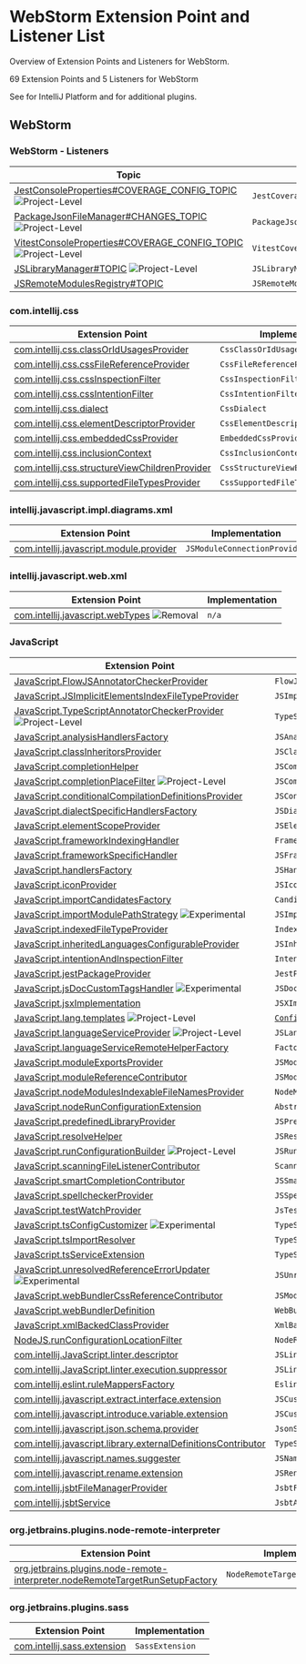 <!-- Copyright 2000-2023 JetBrains s.r.o. and contributors. Use of this source code is governed by the Apache 2.0 license. -->

# WebStorm Extension Point and Listener List

<link-summary>Overview of Extension Points and Listeners for WebStorm.</link-summary>

69 Extension Points and 5 Listeners for WebStorm

See [](extension_point_list.md) for IntelliJ Platform and [](oss_plugins_extension_point_list.md) for additional plugins.

<include from="snippets.md" element-id="ep_list_legend"/>

## WebStorm

### WebStorm - Listeners

| Topic | Listener |
|-------|----------|
| [JestConsoleProperties#COVERAGE_CONFIG_TOPIC](https://jb.gg/ipe/listeners?topics=com.intellij.javascript.jest.JestCoverageConfigListener)  ![Project-Level][project-level] | `JestCoverageConfigListener` |
| [PackageJsonFileManager#CHANGES_TOPIC](https://jb.gg/ipe/listeners?topics=com.intellij.javascript.nodejs.packageJson.PackageJsonFileManager.PackageJsonChangesListener)  ![Project-Level][project-level] | `PackageJsonChangesListener` |
| [VitestConsoleProperties#COVERAGE_CONFIG_TOPIC](https://jb.gg/ipe/listeners?topics=com.intellij.javascript.testing.vitest.coverage.VitestCoverageConfigListener)  ![Project-Level][project-level] | `VitestCoverageConfigListener` |
| [JSLibraryManager#TOPIC](https://jb.gg/ipe/listeners?topics=com.intellij.lang.javascript.library.JSLibraryManager.JSLibraryManagerChangeListener)  ![Project-Level][project-level] | `JSLibraryManagerChangeListener` |
| [JSRemoteModulesRegistry#TOPIC](https://jb.gg/ipe/listeners?topics=com.intellij.lang.javascript.modules.remote.JSRemoteModulesChangeListener)  | `JSRemoteModulesChangeListener` |

### com.intellij.css

| Extension Point | Implementation |
|-----------------|----------------|
| [com.intellij.css.classOrIdUsagesProvider](https://jb.gg/ipe?extensions=com.intellij.css.classOrIdUsagesProvider) | `CssClassOrIdUsagesProvider` |
| [com.intellij.css.cssFileReferenceProvider](https://jb.gg/ipe?extensions=com.intellij.css.cssFileReferenceProvider) | `CssFileReferenceProvider` |
| [com.intellij.css.cssInspectionFilter](https://jb.gg/ipe?extensions=com.intellij.css.cssInspectionFilter) | `CssInspectionFilter` |
| [com.intellij.css.cssIntentionFilter](https://jb.gg/ipe?extensions=com.intellij.css.cssIntentionFilter) | `CssIntentionFilter` |
| [com.intellij.css.dialect](https://jb.gg/ipe?extensions=com.intellij.css.dialect) | `CssDialect` |
| [com.intellij.css.elementDescriptorProvider](https://jb.gg/ipe?extensions=com.intellij.css.elementDescriptorProvider) | `CssElementDescriptorProvider` |
| [com.intellij.css.embeddedCssProvider](https://jb.gg/ipe?extensions=com.intellij.css.embeddedCssProvider) | `EmbeddedCssProvider` |
| [com.intellij.css.inclusionContext](https://jb.gg/ipe?extensions=com.intellij.css.inclusionContext) | `CssInclusionContext` |
| [com.intellij.css.structureViewChildrenProvider](https://jb.gg/ipe?extensions=com.intellij.css.structureViewChildrenProvider) | `CssStructureViewElementsProvider` |
| [com.intellij.css.supportedFileTypesProvider](https://jb.gg/ipe?extensions=com.intellij.css.supportedFileTypesProvider) | `CssSupportedFileTypesProvider` |

### intellij.javascript.impl.diagrams.xml

| Extension Point | Implementation |
|-----------------|----------------|
| [com.intellij.javascript.module.provider](https://jb.gg/ipe?extensions=com.intellij.javascript.module.provider) | `JSModuleConnectionProvider` |

### intellij.javascript.web.xml

| Extension Point | Implementation |
|-----------------|----------------|
| [com.intellij.javascript.webTypes](https://jb.gg/ipe?extensions=com.intellij.javascript.webTypes) ![Removal][removal] | `n/a` |

### JavaScript

| Extension Point | Implementation |
|-----------------|----------------|
| [JavaScript.FlowJSAnnotatorCheckerProvider](https://jb.gg/ipe?extensions=JavaScript.FlowJSAnnotatorCheckerProvider) | `FlowJSAnnotatorCheckerProvider` |
| [JavaScript.JSImplicitElementsIndexFileTypeProvider](https://jb.gg/ipe?extensions=JavaScript.JSImplicitElementsIndexFileTypeProvider) | `JSImplicitElementsIndexFileTypeProvider` |
| [JavaScript.TypeScriptAnnotatorCheckerProvider](https://jb.gg/ipe?extensions=JavaScript.TypeScriptAnnotatorCheckerProvider) ![Project-Level][project-level] | `TypeScriptAnnotatorCheckerProvider` |
| [JavaScript.analysisHandlersFactory](https://jb.gg/ipe?extensions=JavaScript.analysisHandlersFactory) | `JSAnalysisHandlersFactory` |
| [JavaScript.classInheritorsProvider](https://jb.gg/ipe?extensions=JavaScript.classInheritorsProvider) | `JSClassInheritorsProvider` |
| [JavaScript.completionHelper](https://jb.gg/ipe?extensions=JavaScript.completionHelper) | `JSCompletionHelper` |
| [JavaScript.completionPlaceFilter](https://jb.gg/ipe?extensions=JavaScript.completionPlaceFilter) ![Project-Level][project-level] | `JSCompletionPlaceFilterProvider` |
| [JavaScript.conditionalCompilationDefinitionsProvider](https://jb.gg/ipe?extensions=JavaScript.conditionalCompilationDefinitionsProvider) | `JSConditionalCompilationDefinitionsProvider` |
| [JavaScript.dialectSpecificHandlersFactory](https://jb.gg/ipe?extensions=JavaScript.dialectSpecificHandlersFactory) | `JSDialectSpecificHandlersFactory` |
| [JavaScript.elementScopeProvider](https://jb.gg/ipe?extensions=JavaScript.elementScopeProvider) | `JSElementResolveScopeProvider` |
| [JavaScript.frameworkIndexingHandler](https://jb.gg/ipe?extensions=JavaScript.frameworkIndexingHandler) | `FrameworkIndexingHandler` |
| [JavaScript.frameworkSpecificHandler](https://jb.gg/ipe?extensions=JavaScript.frameworkSpecificHandler) | `JSFrameworkSpecificHandler` |
| [JavaScript.handlersFactory](https://jb.gg/ipe?extensions=JavaScript.handlersFactory) | `JSHandlersFactory` |
| [JavaScript.iconProvider](https://jb.gg/ipe?extensions=JavaScript.iconProvider) | `JSIconProvider` |
| [JavaScript.importCandidatesFactory](https://jb.gg/ipe?extensions=JavaScript.importCandidatesFactory) | `CandidatesFactory` |
| [JavaScript.importModulePathStrategy](https://jb.gg/ipe?extensions=JavaScript.importModulePathStrategy) ![Experimental][experimental] | `JSImportModulePathStrategy` |
| [JavaScript.indexedFileTypeProvider](https://jb.gg/ipe?extensions=JavaScript.indexedFileTypeProvider) | `IndexedFileTypeProvider` |
| [JavaScript.inheritedLanguagesConfigurableProvider](https://jb.gg/ipe?extensions=JavaScript.inheritedLanguagesConfigurableProvider) | `JSInheritedLanguagesConfigurableProvider` |
| [JavaScript.intentionAndInspectionFilter](https://jb.gg/ipe?extensions=JavaScript.intentionAndInspectionFilter) | `IntentionAndInspectionFilter` |
| [JavaScript.jestPackageProvider](https://jb.gg/ipe?extensions=JavaScript.jestPackageProvider) | `JestPackageProvider` |
| [JavaScript.jsDocCustomTagsHandler](https://jb.gg/ipe?extensions=JavaScript.jsDocCustomTagsHandler) ![Experimental][experimental] | `JSDocCustomTagsHandler` |
| [JavaScript.jsxImplementation](https://jb.gg/ipe?extensions=JavaScript.jsxImplementation) | `JSXImplementation` |
| [JavaScript.lang.templates](https://jb.gg/ipe?extensions=JavaScript.lang.templates) ![Project-Level][project-level] | [`Configurable`](%gh-ic%/platform/ide-core/src/com/intellij/openapi/options/Configurable.java) |
| [JavaScript.languageServiceProvider](https://jb.gg/ipe?extensions=JavaScript.languageServiceProvider) ![Project-Level][project-level] | `JSLanguageServiceProvider` |
| [JavaScript.languageServiceRemoteHelperFactory](https://jb.gg/ipe?extensions=JavaScript.languageServiceRemoteHelperFactory) | `Factory` |
| [JavaScript.moduleExportsProvider](https://jb.gg/ipe?extensions=JavaScript.moduleExportsProvider) | `JSModuleExportsProvider` |
| [JavaScript.moduleReferenceContributor](https://jb.gg/ipe?extensions=JavaScript.moduleReferenceContributor) | `JSModuleReferenceContributor` |
| [JavaScript.nodeModulesIndexableFileNamesProvider](https://jb.gg/ipe?extensions=JavaScript.nodeModulesIndexableFileNamesProvider) | `NodeModulesIndexableFileNamesProvider` |
| [JavaScript.nodeRunConfigurationExtension](https://jb.gg/ipe?extensions=JavaScript.nodeRunConfigurationExtension) | `AbstractNodeRunConfigurationExtension` |
| [JavaScript.predefinedLibraryProvider](https://jb.gg/ipe?extensions=JavaScript.predefinedLibraryProvider) | `JSPredefinedLibraryProvider` |
| [JavaScript.resolveHelper](https://jb.gg/ipe?extensions=JavaScript.resolveHelper) | `JSResolveHelper` |
| [JavaScript.runConfigurationBuilder](https://jb.gg/ipe?extensions=JavaScript.runConfigurationBuilder) ![Project-Level][project-level] | `JSRunConfigurationBuilder` |
| [JavaScript.scanningFileListenerContributor](https://jb.gg/ipe?extensions=JavaScript.scanningFileListenerContributor) | `ScanningFileListenerContributor` |
| [JavaScript.smartCompletionContributor](https://jb.gg/ipe?extensions=JavaScript.smartCompletionContributor) | `JSSmartCompletionContributor` |
| [JavaScript.spellcheckerProvider](https://jb.gg/ipe?extensions=JavaScript.spellcheckerProvider) | `JSSpellcheckerProvider` |
| [JavaScript.testWatchProvider](https://jb.gg/ipe?extensions=JavaScript.testWatchProvider) | `JsTestWatchProvider` |
| [JavaScript.tsConfigCustomizer](https://jb.gg/ipe?extensions=JavaScript.tsConfigCustomizer) ![Experimental][experimental] | `TypeScriptConfigCustomizer` |
| [JavaScript.tsImportResolver](https://jb.gg/ipe?extensions=JavaScript.tsImportResolver) | `TypeScriptImportsResolverProvider` |
| [JavaScript.tsServiceExtension](https://jb.gg/ipe?extensions=JavaScript.tsServiceExtension) | `TypeScriptServiceExtension` |
| [JavaScript.unresolvedReferenceErrorUpdater](https://jb.gg/ipe?extensions=JavaScript.unresolvedReferenceErrorUpdater) ![Experimental][experimental] | `JSUnresolvedReferenceErrorUpdater` |
| [JavaScript.webBundlerCssReferenceContributor](https://jb.gg/ipe?extensions=JavaScript.webBundlerCssReferenceContributor) | `JSModuleReferenceContributor` |
| [JavaScript.webBundlerDefinition](https://jb.gg/ipe?extensions=JavaScript.webBundlerDefinition) | `WebBundlerDefinition` |
| [JavaScript.xmlBackedClassProvider](https://jb.gg/ipe?extensions=JavaScript.xmlBackedClassProvider) | `XmlBackedJSClassProvider` |
| [NodeJS.runConfigurationLocationFilter](https://jb.gg/ipe?extensions=NodeJS.runConfigurationLocationFilter) | `NodeRunConfigurationLocationFilter` |
| [com.intellij.JavaScript.linter.descriptor](https://jb.gg/ipe?extensions=com.intellij.JavaScript.linter.descriptor) | `JSLinterDescriptor` |
| [com.intellij.JavaScript.linter.execution.suppressor](https://jb.gg/ipe?extensions=com.intellij.JavaScript.linter.execution.suppressor) | `JSLinterExecutionSuppressor` |
| [com.intellij.eslint.ruleMappersFactory](https://jb.gg/ipe?extensions=com.intellij.eslint.ruleMappersFactory) | `EslintRuleMappersFactory` |
| [com.intellij.javascript.extract.interface.extension](https://jb.gg/ipe?extensions=com.intellij.javascript.extract.interface.extension) | `JSCustomExtractInterfaceHandler` |
| [com.intellij.javascript.introduce.variable.extension](https://jb.gg/ipe?extensions=com.intellij.javascript.introduce.variable.extension) | `JSCustomIntroduceVariableHandler` |
| [com.intellij.javascript.json.schema.provider](https://jb.gg/ipe?extensions=com.intellij.javascript.json.schema.provider) | `JsonSchemaInJavaScriptProvider` |
| [com.intellij.javascript.library.externalDefinitionsContributor](https://jb.gg/ipe?extensions=com.intellij.javascript.library.externalDefinitionsContributor) | `TypeScriptExternalDefinitionsContributor` |
| [com.intellij.javascript.names.suggester](https://jb.gg/ipe?extensions=com.intellij.javascript.names.suggester) | `JSNamesSuggester` |
| [com.intellij.javascript.rename.extension](https://jb.gg/ipe?extensions=com.intellij.javascript.rename.extension) | `JSRenameExtension` |
| [com.intellij.jsbtFileManagerProvider](https://jb.gg/ipe?extensions=com.intellij.jsbtFileManagerProvider) | `JsbtFileManagerProvider` |
| [com.intellij.jsbtService](https://jb.gg/ipe?extensions=com.intellij.jsbtService) | `JsbtApplicationService` |

### org.jetbrains.plugins.node-remote-interpreter

| Extension Point | Implementation |
|-----------------|----------------|
| [org.jetbrains.plugins.node-remote-interpreter.nodeRemoteTargetRunSetupFactory](https://jb.gg/ipe?extensions=org.jetbrains.plugins.node-remote-interpreter.nodeRemoteTargetRunSetupFactory) | `NodeRemoteTargetRunSetupFactory` |

### org.jetbrains.plugins.sass

| Extension Point | Implementation |
|-----------------|----------------|
| [com.intellij.sass.extension](https://jb.gg/ipe?extensions=com.intellij.sass.extension) | `SassExtension` |

[deprecated]: https://img.shields.io/badge/-Deprecated-lightgrey?style=flat-square
[removal]: https://img.shields.io/badge/-Removal-red?style=flat-square
[obsolete]: https://img.shields.io/badge/-Obsolete-grey?style=flat-square
[experimental]: https://img.shields.io/badge/-Experimental-violet?style=flat-square
[internal]: https://img.shields.io/badge/-Internal-darkred?style=flat-square
[project-level]: https://img.shields.io/badge/-Project--Level-blue?style=flat-square
[non-dynamic]: https://img.shields.io/badge/-Non--Dynamic-orange?style=flat-square
